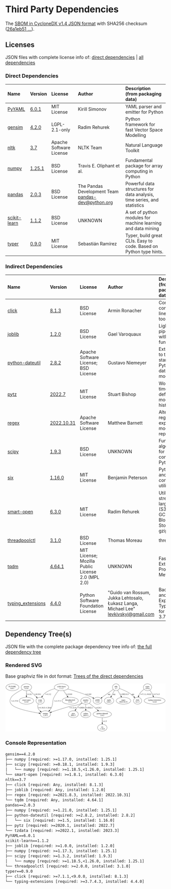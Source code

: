 # Third Party Dependencies

<!--[[[fill sbom_sha256()]]]-->
The [SBOM in CycloneDX v1.4 JSON format](https://git.sr.ht/~sthagen/limitys/blob/default/sbom/cdx.json) with SHA256 checksum ([26a1eb51 ...](https://git.sr.ht/~sthagen/limitys/blob/default/sbom/cdx.json.sha256 "sha256:26a1eb51176ff8a4fc54f68701b6bbc5249bf241004eae64fb025cf3bfd50ae1")).
<!--[[[end]]] (checksum: 02a21d767ff9093649461f02a8c201e5)-->
## Licenses 

JSON files with complete license info of: [direct dependencies](direct-dependency-licenses.json) | [all dependencies](all-dependency-licenses.json)

### Direct Dependencies

<!--[[[fill direct_dependencies_table()]]]-->
| Name                                       | Version                                               | License                 | Author                                              | Description (from packaging data)                                       |
|:-------------------------------------------|:------------------------------------------------------|:------------------------|:----------------------------------------------------|:------------------------------------------------------------------------|
| [PyYAML](https://pyyaml.org/)              | [6.0.1](https://pypi.org/project/PyYAML/6.0.1/)       | MIT License             | Kirill Simonov                                      | YAML parser and emitter for Python                                      |
| [gensim](http://radimrehurek.com/gensim)   | [4.2.0](https://pypi.org/project/gensim/4.2.0/)       | LGPL-2.1-only           | Radim Rehurek                                       | Python framework for fast Vector Space Modelling                        |
| [nltk](https://www.nltk.org/)              | [3.7](https://pypi.org/project/nltk/3.7/)             | Apache Software License | NLTK Team                                           | Natural Language Toolkit                                                |
| [numpy](https://www.numpy.org)             | [1.25.1](https://pypi.org/project/numpy/1.25.1/)      | BSD License             | Travis E. Oliphant et al.                           | Fundamental package for array computing in Python                       |
| [pandas](https://pandas.pydata.org)        | [2.0.3](https://pypi.org/project/pandas/2.0.3/)       | BSD License             | The Pandas Development Team <pandas-dev@python.org> | Powerful data structures for data analysis, time series, and statistics |
| [scikit-learn](http://scikit-learn.org)    | [1.1.2](https://pypi.org/project/scikit-learn/1.1.2/) | BSD License             | UNKNOWN                                             | A set of python modules for machine learning and data mining            |
| [typer](https://github.com/tiangolo/typer) | [0.9.0](https://pypi.org/project/typer/0.9.0/)        | MIT License             | Sebastián Ramírez                                   | Typer, build great CLIs. Easy to code. Based on Python type hints.      |
<!--[[[end]]] (checksum: 8d431c12a325086d4c346bf795d65600)-->

### Indirect Dependencies

<!--[[[fill indirect_dependencies_table()]]]-->
| Name                                                             | Version                                                    | License                                           | Author                                                                                | Description (from packaging data)                                                 |
|:-----------------------------------------------------------------|:-----------------------------------------------------------|:--------------------------------------------------|:--------------------------------------------------------------------------------------|:----------------------------------------------------------------------------------|
| [click](https://palletsprojects.com/p/click/)                    | [8.1.3](https://pypi.org/project/click/8.1.3/)             | BSD License                                       | Armin Ronacher                                                                        | Composable command line interface toolkit                                         |
| [joblib](https://joblib.readthedocs.io)                          | [1.2.0](https://pypi.org/project/joblib/1.2.0/)            | BSD License                                       | Gael Varoquaux                                                                        | Lightweight pipelining with Python functions                                      |
| [python-dateutil](https://github.com/dateutil/dateutil)          | [2.8.2](https://pypi.org/project/python-dateutil/2.8.2/)   | Apache Software License; BSD License              | Gustavo Niemeyer                                                                      | Extensions to the standard Python datetime module                                 |
| [pytz](http://pythonhosted.org/pytz)                             | [2022.7](https://pypi.org/project/pytz/2022.7/)            | MIT License                                       | Stuart Bishop                                                                         | World timezone definitions, modern and historical                                 |
| [regex](https://github.com/mrabarnett/mrab-regex)                | [2022.10.31](https://pypi.org/project/regex/2022.10.31/)   | Apache Software License                           | Matthew Barnett                                                                       | Alternative regular expression module, to replace re.                             |
| [scipy](https://scipy.org/)                                      | [1.9.3](https://pypi.org/project/scipy/1.9.3/)             | BSD License                                       | UNKNOWN                                                                               | Fundamental algorithms for scientific computing in Python                         |
| [six](https://github.com/benjaminp/six)                          | [1.16.0](https://pypi.org/project/six/1.16.0/)             | MIT License                                       | Benjamin Peterson                                                                     | Python 2 and 3 compatibility utilities                                            |
| [smart-open](https://github.com/piskvorky/smart_open)            | [6.3.0](https://pypi.org/project/smart-open/6.3.0/)        | MIT License                                       | Radim Rehurek                                                                         | Utils for streaming large files (S3, HDFS, GCS, Azure Blob Storage, gzip, bz2...) |
| [threadpoolctl](https://github.com/joblib/threadpoolctl)         | [3.1.0](https://pypi.org/project/threadpoolctl/3.1.0/)     | BSD License                                       | Thomas Moreau                                                                         | threadpoolctl                                                                     |
| [tqdm](https://tqdm.github.io)                                   | [4.64.1](https://pypi.org/project/tqdm/4.64.1/)            | MIT License; Mozilla Public License 2.0 (MPL 2.0) | UNKNOWN                                                                               | Fast, Extensible Progress Meter                                                   |
| [typing_extensions](https://github.com/python/typing_extensions) | [4.4.0](https://pypi.org/project/typing_extensions/4.4.0/) | Python Software Foundation License                | "Guido van Rossum, Jukka Lehtosalo, Łukasz Langa, Michael Lee" <levkivskyi@gmail.com> | Backported and Experimental Type Hints for Python 3.7+                            |
<!--[[[end]]] (checksum: a2f246ef77afc522849b67ed45c82821)-->

## Dependency Tree(s)

JSON file with the complete package dependency tree info of: [the full dependency tree](package-dependency-tree.json)

### Rendered SVG

Base graphviz file in dot format: [Trees of the direct dependencies](package-dependency-tree.dot.txt)

<img src="./package-dependency-tree.svg" alt="Trees of the direct dependencies" title="Trees of the direct dependencies"/>

### Console Representation

<!--[[[fill dependency_tree_console_text()]]]-->
````console
gensim==4.2.0
├── numpy [required: >=1.17.0, installed: 1.25.1]
├── scipy [required: >=0.18.1, installed: 1.9.3]
│   └── numpy [required: >=1.18.5,<1.26.0, installed: 1.25.1]
└── smart-open [required: >=1.8.1, installed: 6.3.0]
nltk==3.7
├── click [required: Any, installed: 8.1.3]
├── joblib [required: Any, installed: 1.2.0]
├── regex [required: >=2021.8.3, installed: 2022.10.31]
└── tqdm [required: Any, installed: 4.64.1]
pandas==2.0.3
├── numpy [required: >=1.21.0, installed: 1.25.1]
├── python-dateutil [required: >=2.8.2, installed: 2.8.2]
│   └── six [required: >=1.5, installed: 1.16.0]
├── pytz [required: >=2020.1, installed: 2022.7]
└── tzdata [required: >=2022.1, installed: 2023.3]
PyYAML==6.0.1
scikit-learn==1.1.2
├── joblib [required: >=1.0.0, installed: 1.2.0]
├── numpy [required: >=1.17.3, installed: 1.25.1]
├── scipy [required: >=1.3.2, installed: 1.9.3]
│   └── numpy [required: >=1.18.5,<1.26.0, installed: 1.25.1]
└── threadpoolctl [required: >=2.0.0, installed: 3.1.0]
typer==0.9.0
├── click [required: >=7.1.1,<9.0.0, installed: 8.1.3]
└── typing-extensions [required: >=3.7.4.3, installed: 4.4.0]
````
<!--[[[end]]] (checksum: 325ea33ee8d957673b91eff5a0263fad)-->
